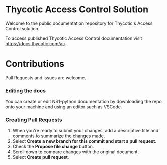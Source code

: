 [title]: # (readme)
[tags]: # (readme)
[priority]: # (1)
[display]: # (none)
# Thycotic Access Control Solution

Welcome to the public documentation repository for Thycotic's Access Control solution.

To access published Thycotic Access Control documentation visit https://docs.thycotic.com/ac.

Contributions
=============
Pull Requests and issues are welcome.

### Editing the docs
You can create or edit NS1-python documentation by downloading the repo onto your machine and using an editor such as VSCode.

### Creating Pull Requests
1. When you're ready to submit your changes, add a descriptive title and comments to summarize the changes made.
2. Select **Create a new branch for this commit and start a pull request**.
3. Check the **Propose file change** button.
4. Scroll down to compare changes with the original document.
5. Select **Create pull request**.
